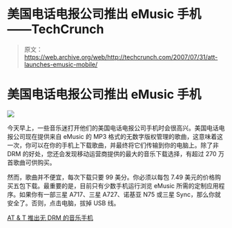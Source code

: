 # 美国电话电报公司推出 eMusic 手机——TechCrunch

> 原文：<https://web.archive.org/web/http://techcrunch.com/2007/07/31/att-launches-emusic-mobile/>

# 美国电话电报公司推出 eMusic 手机

![](img/a542975297008afb83cf087161f55532.png)

今天早上，一些音乐迷打开他们的美国电话电报公司手机时会很高兴。美国电话电报公司现在提供来自 eMusic 的 MP3 格式的无数字版权管理的歌曲，这意味着这一次，你可以在你的手机上下载歌曲，并最终将它们传输到你的电脑上。除了非 DRM 的好处，您还会发现移动运营商提供的最大的音乐下载选择，有超过 270 万首歌曲可供购买。

然而，歌曲并不便宜，每次下载只要 99 美分。你必须以每包 7.49 美元的价格购买五包下载。最重要的是，目前只有少数手机运行浏览 eMusic 所需的定制应用程序。如果你有一部三星 A717、三星 A727、诺基亚 N75 或三星 Sync，那么你就安全了。否则，点击电脑，拔掉 USB 线。

[AT & T 推出无 DRM 的音乐手机](https://web.archive.org/web/20210612185751/http://www.electronista.com/articles/07/07/31/att.emusic.mobile/)